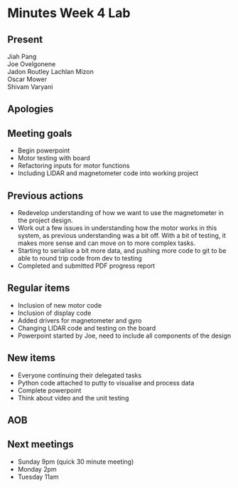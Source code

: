 # Minutes Week 4 Lab

## Present
Jiah Pang  
Joe Ovelgonene  
Jadon Routley
Lachlan Mizon  
Oscar Mower  
Shivam Varyani  

## Apologies


## Meeting goals
- Begin powerpoint
- Motor testing with board
- Refactoring inputs for motor functions
- Including LIDAR and magnetometer code into working project

## Previous actions
- Redevelop understanding of how we want to use the magnetometer in the project design.
- Work out a few issues in understanding how the motor works in this system, as previous understanding was a bit off. With a bit of testing, it makes more sense and can move on to more complex tasks.
- Starting to serialise a bit more data, and pushing more code to git to be able to round trip code from dev to testing
- Completed and submitted PDF progress report

## Regular items
- Inclusion of new motor code
- Inclusion of display code
- Added drivers for magnetometer and gyro
- Changing LIDAR code and testing on the board
- Powerpoint started by Joe, need to include all components of the design

## New items
- Everyone continuing their delegated tasks
- Python code attached to putty to visualise and process data
- Complete powerpoint
- Think about video and the unit testing

## AOB

## Next meetings
- Sunday 9pm (quick 30 minute meeting)
- Monday 2pm
- Tuesday 11am
